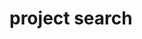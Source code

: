 
# project search

<link href="/pagefind/pagefind-ui.css" rel="stylesheet">

<script src="/pagefind/pagefind-ui.js"></script>

<div id="search"></div>

<script>
    window.addEventListener('DOMContentLoaded', (event) => {
        new PagefindUI({ 
            element: "#search",
            showSubResults: true,
            highlightParam: "highlight"
        });
    });
</script>


